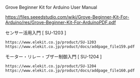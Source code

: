 
Grove Beginner Kit for Arduino User Manual
 
  https://files.seeedstudio.com/wiki/Grove-Beginner-Kit-For-Arduino/res/Grove-Beginner-Kit-For-ArduinoPDF.pdf
  

センサー活用入門 [ SU-1203 ]

    https://www.elekit.co.jp/product/SU-1203
    https://www.elekit.co.jp/product/docs/addpage_file159.pdf


モーター・リレー・ブザー制御入門 [ SU-1204 ]

    https://www.elekit.co.jp/product/SU-1204
    https://www.elekit.co.jp/product/docs/addpage_file160.pdf
   
